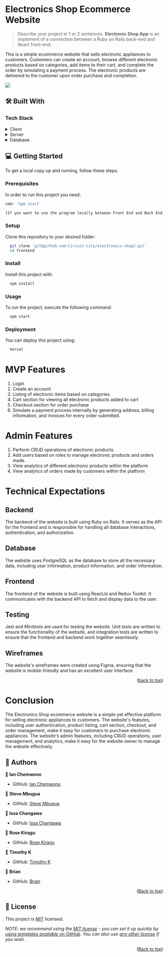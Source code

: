 <a name="readme-top"></a>

<!-- PROJECT DESCRIPTION -->

# Electronics Shop Ecommerce Website
 <a name="about-project"></a>

> Describe your project in 1 or 2 sentences.
**Electronic Shop App** is an implement of a connection between a Ruby on Rails back-end and React front-end.

This is a simple ecommerce website that sells electronic appliances to customers. Customers can create an account, browse different electronic products based on categories, add items to their cart, and complete the order by simulating a payment process. The electronic products are delivered to the customer upon order purchase and completion.

<!-- ![imagen](Image.png) -->


<img src = "../Image.jpg">


## 🛠 Built With <a name="built-with"></a>

### Tech Stack <a name="tech-stack"></a>

<details>
  <summary>Client</summary>
  <ul>
    <li><a href="https://react.js.org/">React</a></li>
  </ul>
</details>

<details>
  <summary>Server</summary>
  <ul>
    <li><a href="https://expressjs.com/">React</a></li>
  </ul>
</details>

<details>
<summary>Database</summary>
  <ul>
    <li><a href="https://www.postgresql.org/">API/PostgreSQL</a></li>
  </ul>
</details>


<!-- GETTING STARTED -->

## 💻 Getting Started <a name="getting-started"></a>

<!-- > Describe how a new developer could make use of your project. -->

To get a local copy up and running, follow these steps.

### Prerequisites

In order to run this project you need: 
 
 ```sh
 cmd: 'npm start'

 (If you want to use the program locally between Front End and Back End, you have to change the URL in: './src/URL_API.js'. There you will find a variable called < BASEURL >, just change it.)
```

### Setup

Clone this repository to your desired folder:

```sh
  git clone 'git@github.com:Circuit-city/electronics-shop2.git'
  cd frontend
```


### Install

Install this project with:

```sh
  npm install
```

### Usage

To run the project, execute the following command:


```sh
  npm start
```

### Deployment

You can deploy this project using:

```sh
  Vercel
```

# MVP Features
1. Login
2. Create an account
3. Listing of electronic items based on categories
4. Cart section for viewing all electronic products added to cart
5. Checkout section for order purchase
6. Simulate a payment process internally by generating address, billing information, and invoices for every order submitted.

# Admin Features
1. Perform CRUD operations of electronic products.
2. Add users based on roles to manage electronic products and orders made.
3. View analytics of different electronic products within the platform
4. View analytics of orders made by customers within the platform

# Technical Expectations
## Backend
The backend of the website is built using Ruby on Rails. It serves as the API for the frontend and is responsible for handling all database interactions, authentication, and authorization.

## Database
The website uses PostgreSQL as the database to store all the necessary data, including user information, product information, and order information.

## Frontend
The frontend of the website is built using ReactJs and Redux Toolkit. It communicates with the backend API to fetch and display data to the user.

## Testing
Jest and Minitests are used for testing the website. Unit tests are written to ensure the functionality of the website, and integration tests are written to ensure that the frontend and backend work together seamlessly.

## Wireframes
The website's wireframes were created using Figma, ensuring that the website is mobile-friendly and has an excellent user interface.


<p align="right">(<a href="#readme-top">back to top</a>)</p>

# Conclusion
The Electronics Shop ecommerce website is a simple yet effective platform for selling electronic appliances to customers. The website's features, including user authentication, product listing, cart section, checkout, and order management, make it easy for customers to purchase electronic appliances. The website's admin features, including CRUD operations, user management, and analytics, make it easy for the website owner to manage the website effectively.

<!-- AUTHORS -->

## 👥 Authors 
<a name="authors"></a>


👤 **Ian Chemwono**

- GitHub: [Ian Chemwono](https://github.com/ChemwenoKibet)

👤 **Steve Mbugua**

- GitHub: [Steve Mbugua](https://github.com/stevembugua)

👤 **Issa Changawa**

- GitHub: [Issa Changawa](https://github.com/Issa92optimus)

👤 **Rose Kiragu**

- GitHub: [Rose Kiragu](https://github.com/Rose534)

👤 **Timothy K**

- GitHub: [Timothy K](https://github.com/Timothykagondu)

👤 **Brian**

- GitHub: [Brian](https://github.com/maina001)


<p align="right">(<a href="#readme-top">Back to top</a>)</p>


## 📝 License <a name="license"></a>

This project is [MIT](./LICENSE) licensed.

_NOTE: we recommend using the [MIT license](https://choosealicense.com/licenses/mit/) - you can set it up quickly by [using templates available on GitHub](https://docs.github.com/en/communities/setting-up-your-project-for-healthy-contributions/adding-a-license-to-a-repository). You can also use [any other license](https://choosealicense.com/licenses/) if you wish._


<p align="right">(<a href="#readme-top">Back to top</a>)</p>